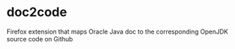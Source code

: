 # doc2code
Firefox extension that maps Oracle Java doc to the corresponding OpenJDK source code on Github
